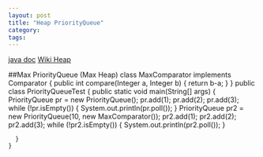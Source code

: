 ```yaml
---
layout: post
title: "Heap PriorityQueue"
category:
tags:
---
```

[java doc](http://docs.oracle.com/javase/6/docs/api/java/util/PriorityQueue.html)
[Wiki Heap](http://en.wikipedia.org/wiki/Heap_(data_structure))

##Max PriorityQueue (Max Heap)
    class MaxComparator implements Comparator<Integer> {
      public int compare(Integer a, Integer b) {
        return b-a;
      }
    }
    public class PriorityQueueTest {
      public static void main(String[] args) {
        PriorityQueue<Integer> pr = new PriorityQueue<Integer>();
        pr.add(1);
        pr.add(2);
        pr.add(3);
        while (!pr.isEmpty()) {
          System.out.println(pr.poll());
        }
        PriorityQueue<Integer> pr2 = new PriorityQueue<Integer>(10, new MaxComparator());
        pr2.add(1);
        pr2.add(2);
        pr2.add(3);
        while (!pr2.isEmpty()) {
          System.out.println(pr2.poll());
        }
        
      }
    }
                                                                                                                                                                                                                                                                                                                            
